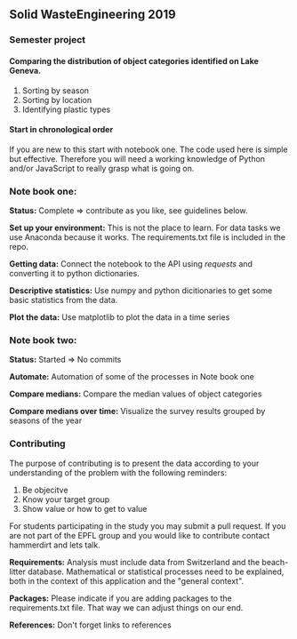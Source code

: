 ## Solid WasteEngineering 2019

### Semester project

#### Comparing the distribution of object categories identified on Lake Geneva.

1. Sorting by season
2. Sorting by location
3. Identifying plastic types

#### Start in chronological order

If you are new to this start with notebook one. The code used here is simple but effective. Therefore you will need a working knowledge of Python and/or JavaScript to really grasp what is going on.

### Note book one:

__Status:__ Complete => contribute as you like, see guidelines below.

__Set up your environment:__ This is not the place to learn. For data tasks we use Anaconda because it works. The requirements.txt file is included in the repo.

__Getting data:__ Connect the notebook to the API using _requests_ and converting it to python dictionaries.

__Descriptive statistics:__ Use numpy and python dicitionaries to get some basic statistics from the data.

__Plot the data:__ Use matplotlib to plot the data in a time series

### Note book two:

__Status:__ Started => No commits

__Automate:__ Automation of some of the processes in Note book one

__Compare medians:__ Compare the median values of object categories

__Compare medians over time:__ Visualize the survey results grouped by seasons of the year

### Contributing

The purpose of contributing is to present the data according to your understanding of the problem with the following reminders:

1. Be objecitve
2. Know your target group
3. Show value or how to get to value

For students participating in the study you may submit a pull request.  If you are not part of the EPFL group and you would like to contribute contact hammerdirt and lets talk.

__Requirements:__ Analysis must include data from Switzerland and the beach-litter database. Mathematical or statistical processes need to be explained, both in the context of this application and the "general context".

__Packages:__ Please indicate if you are adding packages to the requirements.txt file. That way we can adjust things on our end.

__References:__ Don't forget links to references 

